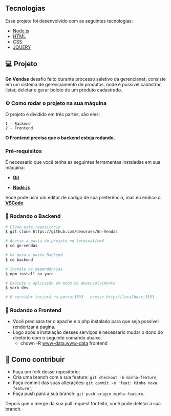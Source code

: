 ## Tecnologias

Esse projeto foi desenvolvido com as seguintes tecnologias:

- [Node.js](https://nodejs.org/en/)
- [HTML](https://developer.mozilla.org/pt-BR/docs/Web/HTML)
- [CSS](https://developer.mozilla.org/pt-BR/docs/Web/CSS)
- [JQUERY](https://jquery.com/)


## 💻 Projeto

 <b>Gn Vendas</b> desafio feito durante processo seletivo da gerencianet, consiste em um sistema de gerenciamento de produtos, onde é possivel cadastrar, listar, deletar e gerar boleto de um produto cadastrado.


### ⚙ Como rodar o projeto na sua máquina

  O projeto é dividido em três partes, são eles:

    1 - Backend
    2 - Frontend

  <b>O Frontend precisa que o backend esteja rodando.</b>

### Pré-requisitos

  É necessario que você tenha as seguintes ferramentas instaladas em sua máquina:

   - <b>[Git](https://git-scm.com)</b>

   - <b>[Node.js](https://nodejs.org/en/)</b>

  Você pode usar um editor de código de sua preferência, mas eu endico o <b>[VSCode](https://code.visualstudio.com/)</b>

### 🧭 Rodando o Backend

```bash
# Clone este repositório
$ git clone https://github.com/demoraes/Gn-Vendas

# Acesse a pasta do projeto no terminal/cmd
$ cd gn-vendas

# Vá para a pasta Backend
$ cd backend

# Instale as dependências
$ npm install ou yarn

# Execute a aplicação em modo de desenvolvimento
$ yarn dev

# O servidor inciará na porta:3333 - acesse http://localhost:3333 
```


### 🧭 Rodando o Frontend

- Você precisara ter o apache e o php instalado para que seja possivel renderizar a pagina.
- Logo após a instalação desses serviços é necessario mudar o dono do diretório com o seguinte comando abaixo.
  - chown -R www-data.www-data frontend

## 🤔 Como contribuir

- Faça um fork desse repositório;
- Cria uma branch com a sua feature: `git checkout -b minha-feature`;
- Faça commit das suas alterações: `git commit -m 'feat: Minha nova feature'`;
- Faça push para a sua branch: `git push origin minha-feature`.

Depois que o merge da sua pull request for feito, você pode deletar a sua branch.








